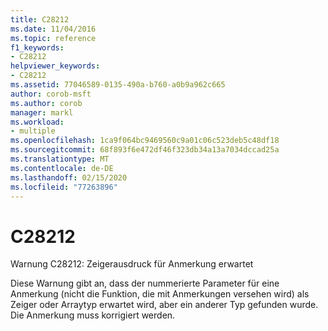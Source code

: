 ```yaml
---
title: C28212
ms.date: 11/04/2016
ms.topic: reference
f1_keywords:
- C28212
helpviewer_keywords:
- C28212
ms.assetid: 77046589-0135-490a-b760-a0b9a962c665
author: corob-msft
ms.author: corob
manager: markl
ms.workload:
- multiple
ms.openlocfilehash: 1ca9f064bc9469560c9a01c06c523deb5c48df18
ms.sourcegitcommit: 68f893f6e472df46f323db34a13a7034dccad25a
ms.translationtype: MT
ms.contentlocale: de-DE
ms.lasthandoff: 02/15/2020
ms.locfileid: "77263896"
---
```

# <a name="c28212"></a>C28212
Warnung C28212: Zeigerausdruck für Anmerkung erwartet

 Diese Warnung gibt an, dass der nummerierte Parameter für eine Anmerkung (nicht die Funktion, die mit Anmerkungen versehen wird) als Zeiger oder Arraytyp erwartet wird, aber ein anderer Typ gefunden wurde. Die Anmerkung muss korrigiert werden.
